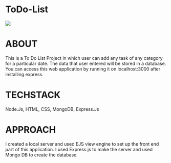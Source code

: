 # ToDo-List

![](assets/screenshot.png)

# ABOUT
This is a To Do List Project in which user can add any task of any category for a particular date. The data that user entered will be stored in a database. You can access this web application by running it on localhost:3000 after installing express.

# TECHSTACK
Node.Js, HTML, CSS, MongoDB, Express.Js

# APPROACH
I created a local server and used EJS view engine to set up the front end part of this application. I used Express.js to make the server and used Mongo DB to create the database.

